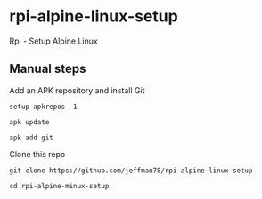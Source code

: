 # rpi-alpine-linux-setup
Rpi - Setup Alpine Linux

## Manual steps

Add an APK repository and install Git

`setup-apkrepos -1`
  
`apk update`
  
`apk add git`

Clone this repo

`git clone https://github.com/jeffman78/rpi-alpine-linux-setup`

`cd rpi-alpine-minux-setup`
  
  
  

